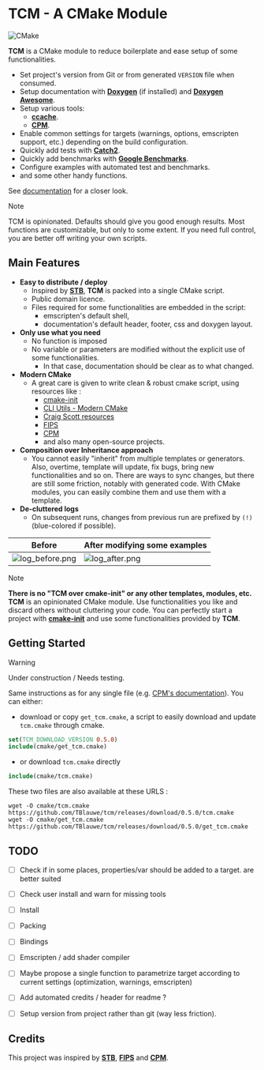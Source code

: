 # TCM - A CMake Module

![CMake](https://img.shields.io/badge/CMake%20%3E%3D%203.26-%23008FBA.svg?style=for-the-badge&logo=cmake&logoColor=white)

__TCM__ is a CMake module to reduce boilerplate and ease setup of some functionalities.

* Set project's version from Git or from generated `VERSION` file when consumed.
* Setup documentation with __[Doxygen](https://www.doxygen.nl/)__ (if installed) and __[Doxygen Awesome](https://github.com/jothepro/doxygen-awesome-css)__.
* Setup various tools:
  * __[ccache](https://ccache.dev/)__.
  * __[CPM](https://github.com/cpm-cmake/CPM.cmake)__.
* Enable common settings for targets (warnings, options, emscripten support, etc.) depending on the build configuration.
* Quickly add tests with __[Catch2](https://github.com/catchorg/Catch2)__.
* Quickly add benchmarks with __[Google Benchmarks](https://github.com/google/benchmark)__.
* Configure examples with automated test and benchmarks.
* and some other handy functions.

See [documentation](TODO) for a closer look.

> [!NOTE]
>
> TCM is opinionated.
> Defaults should give you good enough results.
> Most functions are customizable, but only to some extent.
> If you need full control, you are better off writing your own scripts.


## Main Features

* __Easy to distribute / deploy__ 
  * Inspired by __[STB](https://github.com/nothings/stb)__, __TCM__ is packed into a single CMake script.
  * Public domain licence.
  * Files required for some functionalities are embedded in the script:
    * emscripten's default shell,
    * documentation's default header, footer, css and doxygen layout.
* __Only use what you need__
  * No function is imposed
  * No variable or parameters are modified without the explicit use of some functionalities.
    * In that case, documentation should be clear as to what changed.
* __Modern CMake__
  * A great care is given to write clean & robust cmake script, using resources like :
    * [cmake-init](https://github.com/friendlyanon/cmake-init)
    * [CLI Utils - Modern CMake](https://cliutils.gitlab.io/modern-cmake/README.html)
    * [Craig Scott resources](https://crascit.com/2019/10/16/cppcon-2019-deep-cmake-for-library-authors/)
    * [FIPS](https://github.com/floooh/fips)
    * [CPM](https://github.com/cpm-cmake/CPM.cmake)
    * and also many open-source projects.
* __Composition over Inheritance approach__
  * You cannot easily "inherit" from multiple templates or generators.
    Also, overtime, template will update, fix bugs, bring new functionalities and so on.
    There are ways to sync changes, but there are still some friction, notably with generated code.
    With CMake modules, you can easily combine them and use them with a template.
* __De-cluttered logs__
  * On subsequent runs, changes from previous run are prefixed by `(!)` (blue-colored if possible).

| Before | After modifying some examples |
| --- | --- |
| ![log_before.png](../../assets/log_before.png)| ![log_after.png](../../assets/log_after.png)|
 
> [!NOTE]
> __There is no "TCM over cmake-init" or any other templates, modules, etc.__
> __TCM__ is an opinionated CMake module. Use functionalities you like and discard others without cluttering your code.
> You can perfectly start a project with __[cmake-init](https://github.com/friendlyanon/cmake-init)__ and use some functionalities provided by __TCM__.


## Getting Started

> [!WARNING]
>
> Under construction / Needs testing.

Same instructions as for any single file (e.g. [CPM's documentation](https://github.com/cpm-cmake/CPM.cmake?tab=readme-ov-file#adding-cpm)).
You can either:

* download or copy `get_tcm.cmake`, a script to easily download and update `tcm.cmake` through cmake.
 
```cmake
set(TCM_DOWNLOAD_VERSION 0.5.0)
include(cmake/get_tcm.cmake)
```

* or download `tcm.cmake` directly

```cmake
include(cmake/tcm.cmake)
```

These two files are also available at these URLS :

```
wget -O cmake/tcm.cmake https://github.com/TBlauwe/tcm/releases/download/0.5.0/tcm.cmake
wget -O cmake/get_tcm.cmake https://github.com/TBlauwe/tcm/releases/download/0.5.0/get_tcm.cmake
```


## TODO

- [ ] Check if in some places, properties/var should be added to a target. are better suited 
- [ ] Check user install and warn for missing tools
- [ ] Install
- [ ] Packing
- [ ] Bindings
- [ ] Emscripten / add shader compiler
- [ ] Maybe propose a single function to parametrize target according to current settings (optimization, warnings, emscripten)
- [ ] Add automated credits / header for readme ?
- [ ] Setup version from project rather than git (way less friction).


## Credits

This project was inspired by __[STB](https://github.com/nothings/stb)__, __[FIPS](https://github.com/floooh/fips)__ and __[CPM](https://github.com/cpm-cmake/CPM.cmake)__.
